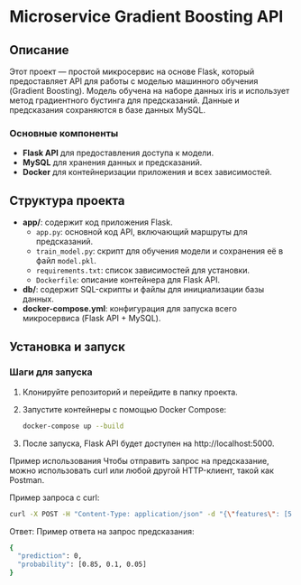 # Microservice Gradient Boosting API

## Описание
Этот проект — простой микросервис на основе Flask, который предоставляет API для работы с моделью машинного обучения (Gradient Boosting). Модель обучена на наборе данных iris и использует метод градиентного бустинга для предсказаний. Данные и предсказания сохраняются в базе данных MySQL.

### Основные компоненты
- **Flask API** для предоставления доступа к модели.
- **MySQL** для хранения данных и предсказаний.
- **Docker** для контейнеризации приложения и всех зависимостей.

## Структура проекта
- **app/**: содержит код приложения Flask.
  - `app.py`: основной код API, включающий маршруты для предсказаний.
  - `train_model.py`: скрипт для обучения модели и сохранения её в файл `model.pkl`.
  - `requirements.txt`: список зависимостей для установки.
  - `Dockerfile`: описание контейнера для Flask API.
- **db/**: содержит SQL-скрипты и файлы для инициализации базы данных.
- **docker-compose.yml**: конфигурация для запуска всего микросервиса (Flask API + MySQL).

## Установка и запуск

### Шаги для запуска
1. Клонируйте репозиторий и перейдите в папку проекта.
2. Запустите контейнеры с помощью Docker Compose:

   ```bash
   docker-compose up --build
   ```
3. После запуска, Flask API будет доступен на http://localhost:5000.

Пример использования
Чтобы отправить запрос на предсказание, можно использовать curl или любой другой HTTP-клиент, такой как Postman.

Пример запроса с curl:

```bash
curl -X POST -H "Content-Type: application/json" -d "{\"features\": [5.1, 3.5, 1.4, 0.2]}" http://localhost:5000/predict
```

Ответ:
Пример ответа на запрос предсказания:

```bash
{
  "prediction": 0,
  "probability": [0.85, 0.1, 0.05]
}
```

